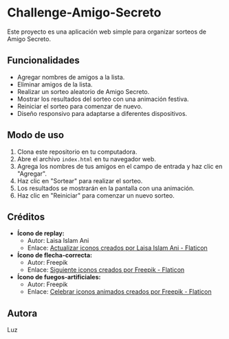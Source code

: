 # Challenge-Amigo-Secreto

Este proyecto es una aplicación web simple para organizar sorteos de Amigo Secreto. 

## Funcionalidades
* Agregar nombres de amigos a la lista.
* Eliminar amigos de la lista.
* Realizar un sorteo aleatorio de Amigo Secreto.
* Mostrar los resultados del sorteo con una animación festiva.
* Reiniciar el sorteo para comenzar de nuevo.
* Diseño responsivo para adaptarse a diferentes dispositivos.

## Modo de uso
1.  Clona este repositorio en tu computadora.
2.  Abre el archivo `index.html` en tu navegador web.
3.  Agrega los nombres de tus amigos en el campo de entrada y haz clic en "Agregar".
4.  Haz clic en "Sortear" para realizar el sorteo.
5.  Los resultados se mostrarán en la pantalla con una animación.
6.  Haz clic en "Reiniciar" para comenzar un nuevo sorteo.

## Créditos

* **Ícono de replay:**
    * Autor: Laisa Islam Ani
    * Enlace: <a href="https://www.flaticon.es/iconos-gratis/actualizar" title="actualizar iconos">Actualizar iconos creados por Laisa Islam Ani - Flaticon</a>
* **Ícono de flecha-correcta:**
    * Autor: Freepik
    * Enlace: <a href="https://www.flaticon.es/iconos-gratis/siguiente" title="siguiente iconos">Siguiente iconos creados por Freepik - Flaticon</a>
* **Ícono de fuegos-artificiales:**
    * Autor: Freepik
    * Enlace: <a href="https://www.flaticon.es/iconos-animados-gratis/celebrar" title="celebrar iconos animados">Celebrar iconos animados creados por Freepik - Flaticon</a>

## Autora
Luz

